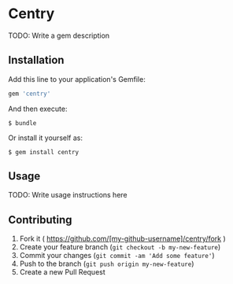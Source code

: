 # Centry

TODO: Write a gem description

## Installation

Add this line to your application's Gemfile:

```ruby
gem 'centry'
```

And then execute:

    $ bundle

Or install it yourself as:

    $ gem install centry

## Usage

TODO: Write usage instructions here

## Contributing

1. Fork it ( https://github.com/[my-github-username]/centry/fork )
2. Create your feature branch (`git checkout -b my-new-feature`)
3. Commit your changes (`git commit -am 'Add some feature'`)
4. Push to the branch (`git push origin my-new-feature`)
5. Create a new Pull Request
